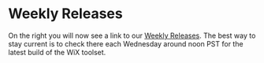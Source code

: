# Weekly Releases

On the right you will now see a link to our <a href="/releases/">Weekly Releases</a>. The best way to stay current is to check there each Wednesday around noon PST for the latest build of the WiX toolset.

